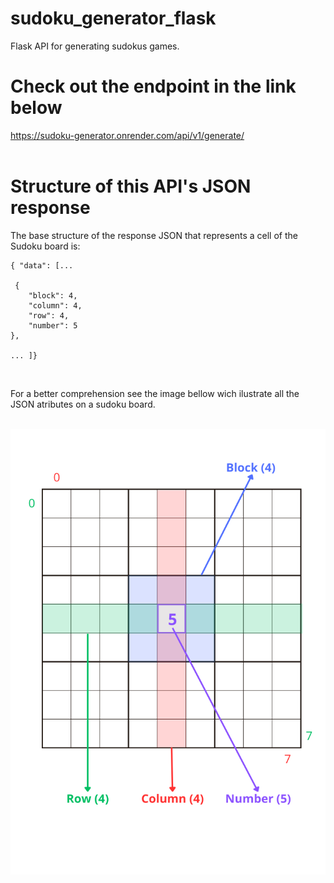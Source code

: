 # sudoku_generator_flask
 Flask API for generating sudokus games.


# Check out the endpoint in the link below

<a>https://sudoku-generator.onrender.com/api/v1/generate/</a>
<br>
<br>
# Structure of this API's JSON response

The base structure of the response JSON that represents a cell of the Sudoku board is:

```
{ "data": [...

 {
    "block": 4,
    "column": 4,
    "row": 4,
    "number": 5
},

... ]}
```

<br>

For a better comprehension see the image bellow wich ilustrate all the JSON atributes on a sudoku board.
<br>
<br>
<div align="center"><img src="example.png" style=""></div>
